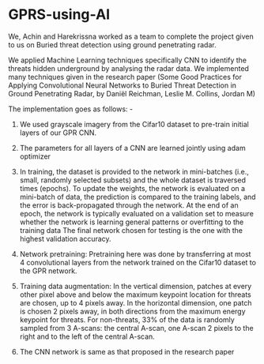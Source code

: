 # GPRS-using-AI
We, Achin and Harekrissna worked as a team to complete the project given to us on Buried threat detection using ground penetrating radar. 

We applied Machine Learning techniques specifically CNN to identify the threats hidden underground by analysing the radar data. We implemented many techniques given in the research paper (Some Good Practices for Applying Convolutional Neural Networks to Buried Threat Detection in Ground Penetrating Radar, by Daniël Reichman, Leslie M. Collins, Jordan M)

The implementation goes as follows: -
  1. We used grayscale imagery from the Cifar10 dataset to pre-train initial layers of our GPR CNN.
  
  2. The parameters for all layers of a CNN are learned jointly using adam optimizer
  
  3. In training, the dataset is provided to the network in mini-batches (i.e., small, randomly selected
subsets) and the whole dataset is traversed times (epochs). To update the weights, the network
is evaluated on a mini-batch of data, the prediction is compared to the training labels, and the
error is back-propagated through the network. At the end of an epoch, the network is typically
evaluated on a validation set to measure whether the network is learning general patterns or
overfitting to the training data The final network chosen for testing is the one with the highest
validation accuracy.

  4. Network pretraining: Pretraining here was done by transferring at most 4 convolutional layers
from the network trained on the Cifar10 dataset to the GPR network.

  5. Training data augmentation: In the vertical dimension, patches at every other pixel above and
below the maximum keypoint location for threats are chosen, up to 4 pixels away. In the
horizontal dimension, one patch is chosen 2 pixels away, in both directions from the maximum
energy keypoint for threats. For non-threats, 33% of the data is randomly sampled from 3
A-scans: the central A-scan, one A-scan 2 pixels to the right and to the left of the central A-scan.

  6. The CNN network is same as that proposed in the research paper
